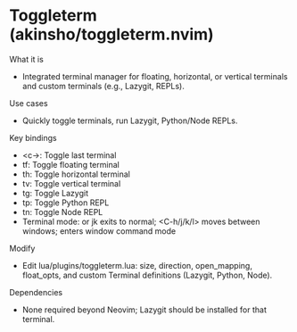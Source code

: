 # Toggleterm (akinsho/toggleterm.nvim)

What it is
- Integrated terminal manager for floating, horizontal, or vertical terminals and custom terminals (e.g., Lazygit, REPLs).

Use cases
- Quickly toggle terminals, run Lazygit, Python/Node REPLs.

Key bindings
- <c-\>: Toggle last terminal
- <leader>tf: Toggle floating terminal
- <leader>th: Toggle horizontal terminal
- <leader>tv: Toggle vertical terminal
- <leader>tg: Toggle Lazygit
- <leader>tp: Toggle Python REPL
- <leader>tn: Toggle Node REPL
- Terminal mode: <esc> or jk exits to normal; <C-h/j/k/l> moves between windows; <C-w> enters window command mode

Modify
- Edit lua/plugins/toggleterm.lua: size, direction, open_mapping, float_opts, and custom Terminal definitions (Lazygit, Python, Node).

Dependencies
- None required beyond Neovim; Lazygit should be installed for that terminal.
